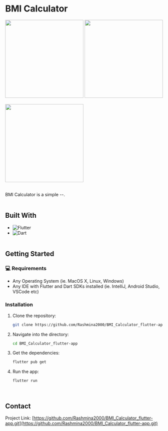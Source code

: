 # BMI Calculator
<img src="https://github.com/user-attachments/assets/5ff28424-7d98-404f-9e69-78e61f883d1e" width="250">
<img src="https://github.com/user-attachments/assets/bbb1de6f-ad63-4343-bfc8-4121d103d145" width="250"><br><br>
<img src="https://github.com/user-attachments/assets/77afff9b-c6a5-4578-8fa6-0c47e13a930a" width="250"><br><br>


BMI Calculator is a simple --.
<br><br>

## Built With

* ![Flutter](https://img.shields.io/badge/Flutter-02569B.svg?style=for-the-badge&logo=Flutter&logoColor=white)
* ![Dart](https://img.shields.io/badge/Dart-0175C2.svg?style=for-the-badge&logo=Dart&logoColor=white)
<br><br>

## Getting Started
### 💻 Requirements

- Any Operating System (ie. MacOS X, Linux, Windows)
- Any IDE with Flutter and Dart SDKs installed (ie. IntelliJ, Android Studio, VSCode etc)

### Installation

1. Clone the repository:
   ```sh
   git clone https://github.com/Rashmina2000/BMI_Calculator_flutter-app.git
   ```
2. Navigate into the directory:
   ```sh
   cd BMI_Calculator_flutter-app
   ```
3. Get the dependencies:
   ```sh
   flutter pub get
   ```
4. Run the app:
   ```sh
   flutter run
   ```
<br>

## Contact

Project Link: [https://github.com/Rashmina2000/BMI_Calculator_flutter-app.git](https://github.com/Rashmina2000/BMI_Calculator_flutter-app.git)
<br><br>
